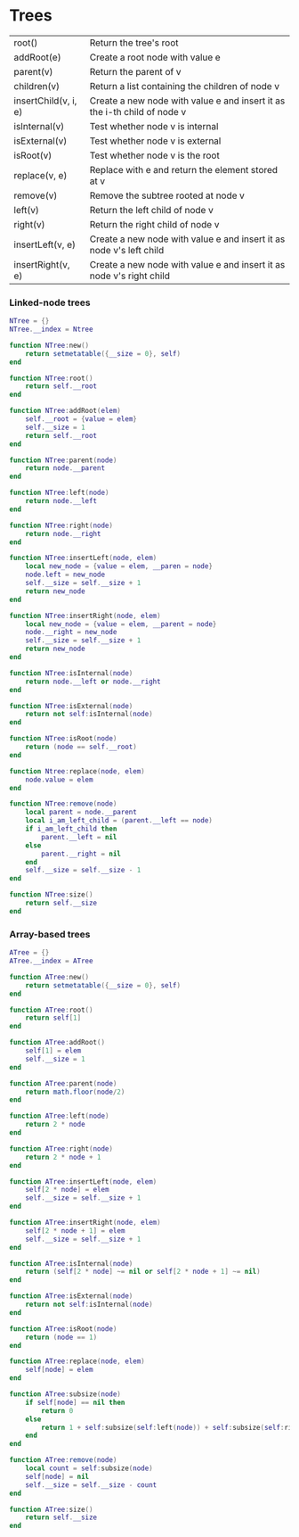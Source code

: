 # Trees

|                      |                                                              |
| -------------------- | ------------------------------------------------------------ |
| root()               | Return the tree's root                                       |
| addRoot(e)           | Create a root node with value e                              |
| parent(v)            | Return the parent of v                                       |
| children(v)          | Return a list containing the children of node v              |
| insertChild(v, i, e) | Create a new node with value e and insert it as the i-th child of node v |
| isInternal(v)        | Test whether node v is internal                              |
| isExternal(v)        | Test whether node v is external                              |
| isRoot(v)            | Test whether node v is the root                              |
| replace(v, e)        | Replace with e and return the element stored at v            |
| remove(v)            | Remove the subtree rooted at node v                          |
| left(v)              | Return the left child of node v                              |
| right(v)             | Return the right child of node v                             |
| insertLeft(v, e)     | Create a new node with value e and insert it as node v's left child |
| insertRight(v, e)    | Create a new node with value e and insert it as node v's right child |

### Linked-node trees

```lua
NTree = {}
NTree.__index = Ntree

function NTree:new()
    return setmetatable({__size = 0}, self)
end

function NTree:root()
    return self.__root
end

function NTree:addRoot(elem)
    self.__root = {value = elem}
    self.__size = 1
    return self.__root
end

function NTree:parent(node)
    return node.__parent
end

function NTree:left(node)
    return node.__left
end

function NTree:right(node)
    return node.__right
end

function NTree:insertLeft(node, elem)
    local new_node = {value = elem, __paren = node}
    node.left = new_node
    self.__size = self.__size + 1
    return new_node
end

function NTree:insertRight(node, elem)
    local new_node = {value = elem, __parent = node}
    node.__right = new_node
    self.__size = self.__size + 1
    return new_node
end

function NTree:isInternal(node)
    return node.__left or node.__right
end

function NTree:isExternal(node)
    return not self:isInternal(node)
end

function NTree:isRoot(node)
    return (node == self.__root)
end

function Ntree:replace(node, elem)
	node.value = elem
end

function NTree:remove(node)
    local parent = node.__parent
    local i_am_left_child = (parent.__left == node)
    if i_am_left_child then
        parent.__left = nil
    else
        parent.__right = nil
    end
    self.__size = self.__size - 1
end

function NTree:size()
	return self.__size
end
```

### Array-based trees

```lua
ATree = {}
ATree.__index = ATree

function ATree:new()
    return setmetatable({__size = 0}, self)
end

function ATree:root()
    return self[1]
end

function ATree:addRoot()
    self[1] = elem
    self.__size = 1
end

function ATree:parent(node)
    return math.floor(node/2)
end

function ATree:left(node)
    return 2 * node
end

function ATree:right(node)
    return 2 * node + 1
end

function ATree:insertLeft(node, elem)
    self[2 * node] = elem
    self.__size = self.__size + 1
end

function ATree:insertRight(node, elem)
    self[2 * node + 1] = elem
    self.__size = self.__size + 1
end

function ATree:isInternal(node)
    return (self[2 * node] ~= nil or self[2 * node + 1] ~= nil)
end

function ATree:isExternal(node)
    return not self:isInternal(node)
end

function ATree:isRoot(node)
    return (node == 1)
end

function ATree:replace(node, elem)
    self[node] = elem
end

function ATree:subsize(node)
    if self[node] == nil then
        return 0
    else
        return 1 + self:subsize(self:left(node)) + self:subsize(self:right(node))
    end
end

function ATree:remove(node)
    local count = self:subsize(node)
    self[node] = nil
    self.__size = self.__size - count
end

function ATree:size()
    return self.__size
end
```

